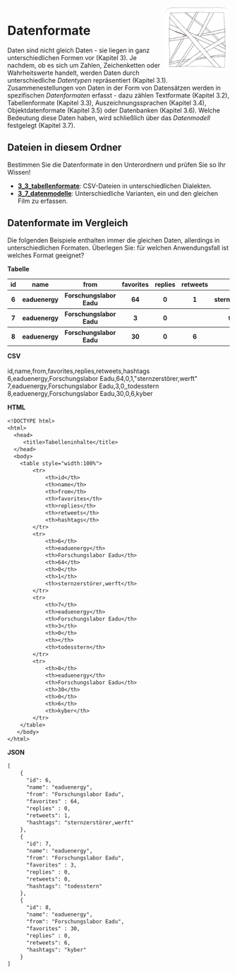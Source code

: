 <img src="chapter_03_zentangle.png" width="150" alt="Abbildung für Kapitel 3" align="right">

# Datenformate

Daten sind nicht gleich Daten - sie liegen in ganz unterschiedlichen Formen vor (Kapitel 3). Je nachdem, ob es sich um Zahlen, Zeichenketten oder Wahrheitswerte handelt,
werden Daten durch unterschiedliche *Datentypen* repräsentiert  (Kapitel 3.1).
Zusammenestellungen von Daten in der Form von Datensätzen werden in spezifischen *Datenformaten* erfasst - dazu zählen Textformate (Kapitel 3.2), Tabellenformate (Kapitel 3.3), Auszeichnungssprachen (Kapitel 3.4),
Objektdatenformate (Kapitel 3.5) oder Datenbanken (Kapitel 3.6). Welche Bedeutung diese Daten haben, wird schließlich über das *Datenmodell* festgelegt (Kapitel 3.7).

## Dateien in diesem Ordner

Bestimmen Sie die Datenformate in den Unterordnern und prüfen Sie so Ihr Wissen!

- **[3_3_tabellenformate](3_3_tabellenformate)**: CSV-Dateien in unterschiedlichen Dialekten.
- **[3_7_datenmodelle](3_7_datenmodelle)**: Unterschiedliche Varianten, ein und den gleichen Film zu erfassen.


## Datenformate im Vergleich

Die folgenden Beispiele enthalten immer die gleichen Daten, allerdings in unterschiedlichen Formaten. Überlegen Sie: für welchen Anwendungsfall ist welches Format geeignet?

**Tabelle**
<table style="width:100%">
<tr>
	<th>id</th>
	<th>name</th>
	<th>from</th>
	<th>favorites</th>
	<th>replies</th>
	<th>retweets</th>
	<th>hashtags</th>
</tr>
<tr>
	<th>6</th>
	<th>eaduenergy</th>
	<th>Forschungslabor Eadu</th>
	<th>64</th>
	<th>0</th>
	<th>1</th>
	<th>sternzerstörer,werft</th>
</tr>
<tr>
	<th>7</th>
	<th>eaduenergy</th>
	<th>Forschungslabor Eadu</th>
	<th>3</th>
	<th>0</th>
	<th></th>
	<th>todesstern</th>
</tr>
<tr>
	<th>8</th>
	<th>eaduenergy</th>
	<th>Forschungslabor Eadu</th>
	<th>30</th>
	<th>0</th>
	<th>6</th>
	<th>kyber</th>
</tr>
</table>


**CSV**  
<br>id,name,from,favorites,replies,retweets,hashtags
<br>6,eaduenergy,Forschungslabor Eadu,64,0,1,"sternzerstörer,werft"
<br>7,eaduenergy,Forschungslabor Eadu,3,0,,todesstern
<br>8,eaduenergy,Forschungslabor Eadu,30,0,6,kyber




**HTML**
```
<!DOCTYPE html>
<html>
  <head>
     <title>Tabelleninhalte</title>
  </head>  
  <body>
	<table style="width:100%">
		<tr>
			<th>id</th>
			<th>name</th>
			<th>from</th>
			<th>favorites</th>
			<th>replies</th>
			<th>retweets</th>
			<th>hashtags</th>
		</tr>
		<tr>
			<th>6</th>
			<th>eaduenergy</th>
			<th>Forschungslabor Eadu</th>
			<th>64</th>
			<th>0</th>
			<th>1</th>
			<th>sternzerstörer,werft</th>
		</tr>
		<tr>
			<th>7</th>
			<th>eaduenergy</th>
			<th>Forschungslabor Eadu</th>
			<th>3</th>
			<th>0</th>
			<th></th>
			<th>todesstern</th>
		</tr>
		<tr>
			<th>8</th>
			<th>eaduenergy</th>
			<th>Forschungslabor Eadu</th>
			<th>30</th>
			<th>0</th>
			<th>6</th>
			<th>kyber</th>
		</tr>
	</table>
   </body>
</html>
```


**JSON**  
```
[   
    {    
      "id": 6,
	  "name": "eaduenergy",
	  "from": "Forschungslabor Eadu",
	  "favorites" : 64,   
	  "replies" : 0,    
	  "retweets": 1,   
	  "hashtags": "sternzerstörer,werft"  
    },  
    {    
      "id": 7,
	  "name": "eaduenergy",
	  "from": "Forschungslabor Eadu",
	  "favorites" : 3,   
	  "replies" : 0,    
	  "retweets": 0,   
	  "hashtags": "todesstern"  
    },  
    {    
      "id": 8,
	  "name": "eaduenergy",
	  "from": "Forschungslabor Eadu",
	  "favorites" : 30,   
	  "replies" : 0,    
	  "retweets": 6,   
	  "hashtags": "kyber"  
    }
]  
```
